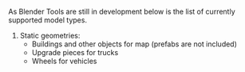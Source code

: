 As Blender Tools are still in development below is the list of currently supported model types.

1. Static geometries:
   * Buildings and other objects for map (prefabs are not included)
   * Upgrade pieces for trucks 
   * Wheels for vehicles